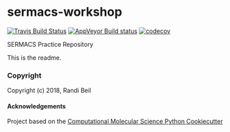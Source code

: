 sermacs-workshop
==============================
[//]: # (Badges)
[![Travis Build Status](https://travis-ci.org/rbeil/sermacs-workshop.svg?branch=master)](https://travis-ci.org/rbeil/sermacs-workshop)
[![AppVeyor Build status](https://ci.appveyor.com/api/projects/status/m5rfuoh5ajryw1n8?svg=true)](https://ci.appveyor.com/project/rbeil/sermacs-workshop/branch/master)
[![codecov](https://codecov.io/gh/rbeil/sermacs-workshop/branch/master/graph/badge.svg)](https://codecov.io/gh/rbeil/sermacs-workshop)

SERMACS Practice Repository

This is the readme.

### Copyright

Copyright (c) 2018, Randi Beil


#### Acknowledgements
 
Project based on the 
[Computational Molecular Science Python Cookiecutter](https://github.com/molssi/cookiecutter-cms)
